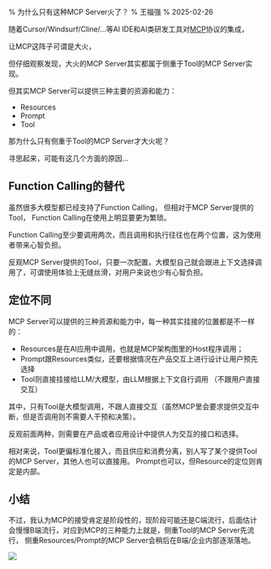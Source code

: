 % 为什么只有这种MCP Server火了？
% 王福强
% 2025-02-26

随着Cursor/Windsurf/Cline/...等AI IDE和AI类研发工具对[MCP](https://jiagoubaike.com/posts/mcp)协议的集成，

让MCP这阵子可谓是大火，

但仔细观察发现，大火的MCP Server其实都属于侧重于Tool的MCP Server实现。

但其实MCP Server可以提供三种主要的资源和能力：

- Resources
- Prompt
- Tool

那为什么只有侧重于Tool的MCP Server才大火呢？

寻思起来，可能有这几个方面的原因...


## Function Calling的替代

虽然很多大模型都已经支持了Function Calling， 但相对于MCP Server提供的Tool， Function Calling在使用上明显要更为繁琐。

Function Calling至少要调用两次，而且调用和执行往往也在两个位置，这为使用者带来心智负担。

反观MCP Server提供的Tool，只要一次配置，大模型自己就会跟进上下文选择调用了，可谓使用体验上无缝丝滑，对用户来说也少有心智负担。


## 定位不同

MCP Server可以提供的三种资源和能力中，每一种其实挂接的位置都是不一样的：

- Resources是在AI应用中调用，也就是MCP架构图里的Host程序调用；
- Prompt跟Resources类似，还要根据情况在产品交互上进行设计让用户预先选择
- Tool则直接挂接给LLM/大模型，由LLM根据上下文自行调用 （不跟用户直接交互）

其中，只有Tool是大模型调用，不跟人直接交互（虽然MCP里会要求提供交互中断，但是否调用则不需要人干预和决策）。

反观前面两种，则需要在产品或者应用设计中提供人为交互的接口和选择。

相对来说，Tool更偏标准化接入，而且供应和消费分离，别人写了某个提供Tool的MCP Server，其他人也可以直接用。 Prompt也可以，但Resource的定位则肯定是内部。

## 小结

不过，我认为MCP的接受肯定是阶段性的，现阶段可能还是C端流行，后面估计会慢慢B端流行，对应到MCP的三种能力上就是，侧重Tool的MCP Server先流行， 侧重Resources/Prompt的MCP Server会稍后在B端/企业内部逐渐落地。

![](https://img.shields.io/badge/%E4%B8%80%E4%B8%AA%E6%83%B3%E6%B3%95-%E4%B8%8D%E4%B8%80%E5%AE%9A%E5%AF%B9-blue.svg?style=flat)

















